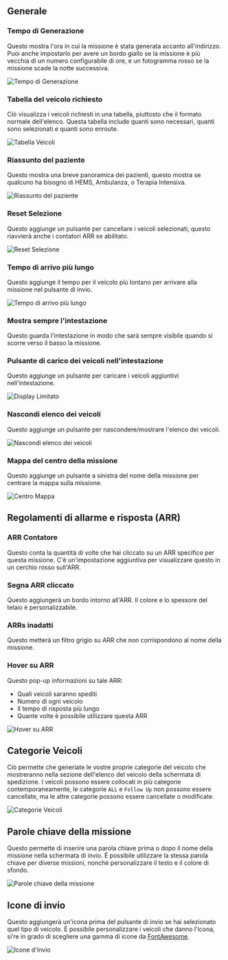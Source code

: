 ## Generale

### Tempo di Generazione
Questo mostra l'ora in cui la missione è stata generata accanto all'indirizzo. Puoi anche impostarlo per avere un bordo giallo se la missione è più vecchia di un numero configurabile di ore, e un fotogramma rosso se la missione scade la notte successiva.

![Tempo di Generazione](time.png)

### Tabella del veicolo richiesto
Ciò visualizza i veicoli richiesti in una tabella, piuttosto che il formato normale dell'elenco. Questa tabella include quanti sono necessari, quanti sono selezionati e quanti sono enroute.

![Tabella Veicoli](vehicles.png)

### Riassunto del paziente
Questo mostra una breve panoramica dei pazienti, questo mostra se qualcuno ha bisogno di HEMS, Ambulanza, o Terapia Intensiva.

![Riassunto del paziente](patients.png)

### Reset Selezione
Questo aggiunge un pulsante per cancellare i veicoli selezionati, questo riavvierà anche i contatori ARR se abilitato.

![Reset Selezione](reset.png)

### Tempo di arrivo più lungo
Questo aggiunge il tempo per il veicolo più lontano per arrivare alla missione nel pulsante di invio.

![Tempo di arrivo più lungo](longest.png)

### Mostra sempre l'intestazione
Questo guarda l'intestazione in modo che sarà sempre visibile quando si scorre verso il basso la missione.

### Pulsante di carico dei veicoli nell'intestazione
Questo aggiunge un pulsante per caricare i veicoli aggiuntivi nell'intestazione.

![Display Limitato](limited.png)

### Nascondi elenco dei veicoli
Questo aggiunge un pulsante per nascondere/mostrare l'elenco dei veicoli.

![Nascondi elenco dei veicoli](hide.png)

### Mappa del centro della missione
Questo aggiunge un pulsante a sinistra del nome della missione per centrare la mappa sulla missione.

![Centro Mappa](centre.png)

## Regolamenti di allarme e risposta (ARR)

### ARR Contatore
Questo conta la quantità di volte che hai cliccato su un ARR specifico per questa missione. C'è un'impostazione aggiuntiva per visualizzare questo in un cerchio rosso sull'ARR.

### Segna ARR cliccato
Questo aggiungerà un bordo intorno all'ARR. Il colore e lo spessore del telaio è personalizzabile.

### ARRs inadatti
Questo metterà un filtro grigio su ARR che non corrispondono al nome della missione.

### Hover su ARR
Questo pop-up informazioni su tale ARR:

* Quali veicoli saranno spediti
* Numero di ogni veicolo
* Il tempo di risposta più lungo
* Quante volte è possibile utilizzare questa ARR

![Hover su ARR](ARRHover.png)

## Categorie Veicoli
Ciò permette che generiate le vostre proprie categorie del veicolo che mostreranno nella sezione dell'elenco del veicolo della schermata di spedizione. I veicoli possono essere collocati in più categorie contemporaneamente, le categorie `ALL` e `Follow Up` non possono essere cancellate, ma le altre categorie possono essere cancellate o modificate.

![Categorie Veicoli](vehicleCategories.png)

## Parole chiave della missione
Questo permette di inserire una parola chiave prima o dopo il nome della missione nella schermata di invio. È possibile utilizzare la stessa parola chiave per diverse missioni, nonché personalizzare il testo e il colore di sfondo.

![Parole chiave della missione](keyword.png)

## Icone di invio
Questo aggiungerà un'icona prima del pulsante di invio se hai selezionato quel tipo di veicolo. È possibile personalizzare i veicoli che danno l'icona, si’re in grado di scegliere una gamma di icone da [FontAwesome](https://fontawesome.com/icons?d=gallery&m=free).

![Icone d'Invio](dispatchIcon.png)
